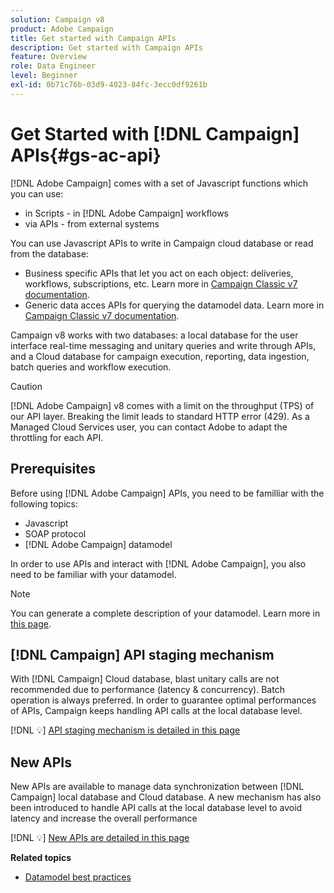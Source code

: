 ```yaml
---
solution: Campaign v8
product: Adobe Campaign
title: Get started with Campaign APIs
description: Get started with Campaign APIs
feature: Overview
role: Data Engineer
level: Beginner
exl-id: 0b71c76b-03d9-4023-84fc-3ecc0df9261b
---
```

# Get Started with [!DNL Campaign] APIs{#gs-ac-api}

[!DNL Adobe Campaign] comes with a set of Javascript functions which you can use:

* in Scripts - in [!DNL Adobe Campaign] workflows
* via APIs - from external systems

You can use Javascript APIs to write in Campaign cloud database or read from the database:

* Business specific APIs that let you act on each object: deliveries, workflows, subscriptions, etc. Learn more in [Campaign Classic v7 documentation](https://experienceleague.adobe.com/docs/campaign-classic/using/configuring-campaign-classic/api/business-oriented-apis.html).
* Generic data acces APIs for querying the datamodel data. Learn more in [Campaign Classic v7 documentation](https://experienceleague.adobe.com/docs/campaign-classic/using/configuring-campaign-classic/api/data-oriented-apis.html).

Campaign v8 works with two databases: a local database for the user interface real-time messaging and unitary queries and write through APIs, and a Cloud database for campaign execution, reporting, data ingestion, batch queries and workflow execution.

>[!CAUTION]
>
>[!DNL Adobe Campaign] v8 comes with a limit on the throughput (TPS) of our API layer. Breaking the limit leads to standard HTTP error (429). As a Managed Cloud Services user, you can contact Adobe to adapt the throttling for each API.
> 

## Prerequisites

Before using [!DNL Adobe Campaign] APIs, you need to be familliar with the following topics:

* Javascript
* SOAP protocol
* [!DNL Adobe Campaign] datamodel

In order to use APIs and interact with [!DNL Adobe Campaign], you also need to be familiar with your datamodel.  

>[!NOTE]
>You can generate a complete description of your datamodel. Learn more in [this page](datamodel.md).

## [!DNL Campaign] API staging mechanism

With [!DNL Campaign] Cloud database, blast unitary calls are not recommended due to performance (latency & concurrency). Batch operation is always preferred. In order to guarantee optimal performances of APIs, Campaign keeps handling API calls at the local database level.

[!DNL :bulb:] [API staging mechanism is detailed in this page](staging.md)

## New APIs

New APIs are available to manage data synchronization between [!DNL Campaign] local database and Cloud database. A new mechanism has also been introduced to handle API calls at the local database level to avoid latency and increase the overall performance

[!DNL :bulb:] [New APIs are detailed in this page](new-apis.md)

**Related topics**

* [Datamodel best practices](datamodel-best-practices.md)
